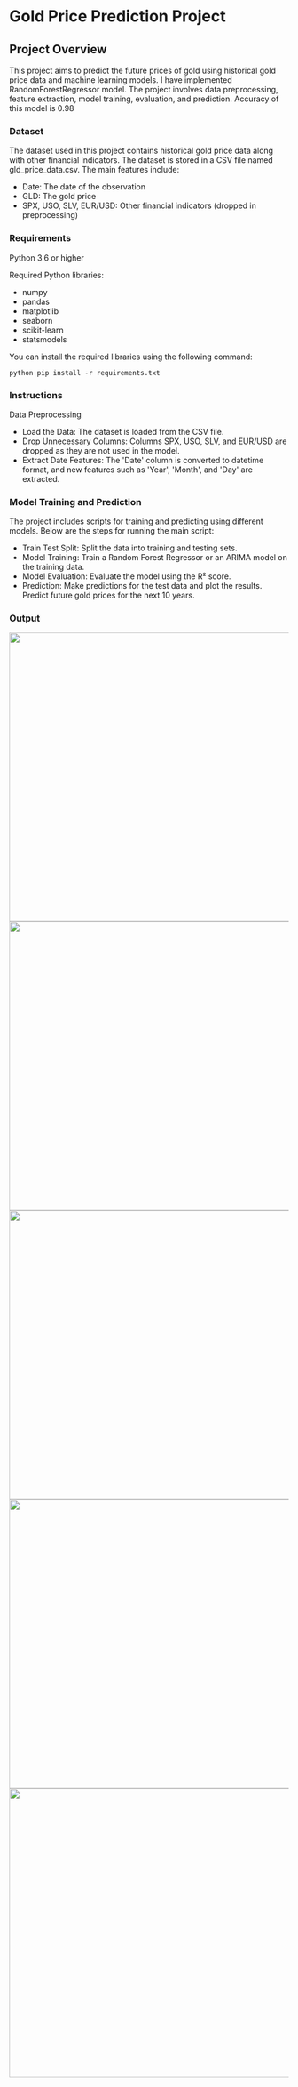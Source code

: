 # Gold Price Prediction Project

## Project Overview

This project aims to predict the future prices of gold using historical gold price data and machine learning models. I have implemented RandomForestRegressor model. The project involves data preprocessing, feature extraction, model training, evaluation, and prediction. 
Accuracy of this model is 0.98

### Dataset

The dataset used in this project contains historical gold price data along with other financial indicators. The dataset is stored in a CSV file named gld_price_data.csv. The main features include:

- Date: The date of the observation
- GLD: The gold price
- SPX, USO, SLV, EUR/USD: Other financial indicators (dropped in preprocessing)

### Requirements

Python 3.6 or higher

Required Python libraries:
- numpy
- pandas
- matplotlib
- seaborn
- scikit-learn
- statsmodels

You can install the required libraries using the following command:


```python pip install -r requirements.txt ```
### Instructions

Data Preprocessing
- Load the Data: The dataset is loaded from the CSV file.
- Drop Unnecessary Columns: Columns SPX, USO, SLV, and EUR/USD are dropped as they are not used in the model.
- Extract Date Features: The 'Date' column is converted to datetime format, and new features such as 'Year', 'Month', and 'Day' are extracted.
### Model Training and Prediction
The project includes scripts for training and predicting using different models. Below are the steps for running the main script:

- Train Test Split: Split the data into training and testing sets.
- Model Training: Train a Random Forest Regressor or an ARIMA model on the training data.
- Model Evaluation: Evaluate the model using the R² score.
- Prediction: Make predictions for the test data and plot the results. Predict future gold prices for the next 10 years.

### Output
<img src="./img/out1.png" alt="" width="520">
<img src="./img/out2.png" alt="" width="520">
<img src="./img/out3.png" alt="" width="520">
<img src="./img/out4.png" alt="" width="520">
<img src="." alt="" width="520">
